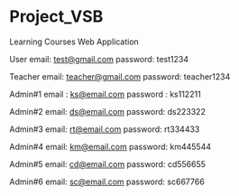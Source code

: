# Project_VSB

Learning Courses Web Application
         
User
email: test@gmail.com
password: test1234

Teacher
email: teacher@gmail.com
password: teacher1234

Admin#1 
email : ks@email.com
password : ks112211

Admin#2
email: ds@email.com
password: ds223322

Admin#3
email: rt@email.com
password: rt334433

Admin#4
email: km@email.com
password: km445544

Admin#5
email: cd@email.com
password: cd556655

Admin#6
email: sc@email.com
password: sc667766

